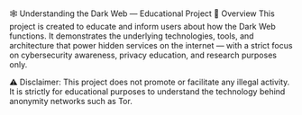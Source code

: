 🕸️ Understanding the Dark Web — Educational Project
📘 Overview
This project is created to educate and inform users about how the Dark Web functions. It demonstrates the underlying technologies, tools, and architecture that power hidden services on the internet — with a strict focus on cybersecurity awareness, privacy education, and research purposes only.

⚠️ Disclaimer: This project does not promote or facilitate any illegal activity. It is strictly for educational purposes to understand the technology behind anonymity networks such as Tor.
